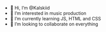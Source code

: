 - 👋 Hi, I’m @Kalskiid
- 👀 I’m interested in music production
- 🌱 I’m currently learning JS, HTML and CSS
- 💞️ I’m looking to collaborate on everything

<!---
Kalskiid/Kalskiid is a ✨ special ✨ repository because its `README.md` (this file) appears on your GitHub profile.
You can click the Preview link to take a look at your changes.
--->
